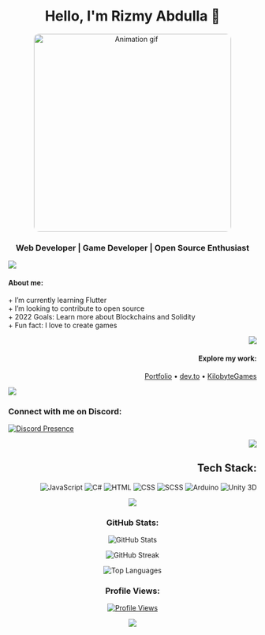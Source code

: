 <h1 align="center"> Hello, I'm Rizmy Abdulla 👋</h1>
<p align="center">
    <img width="400" src="https://i.pinimg.com/originals/2e/61/44/2e61441e3daca5efa2fceaeda4745b93.gif" alt="Animation gif" style="border-radius:10px;">
</p>

<h3 align="center">Web Developer | Game Developer | Open Source Enthusiast</h3>

<p >
    <img src="https://camo.githubusercontent.com/1e2d21053078bfce95a49055362115d90262781298f934e827550c922df3f8cd/68747470733a2f2f7777772e616e696d61746564696d616765732e6f72672f646174612f6d656469612f3536322f616e696d617465642d6c696e652d696d6167652d303432392e676966"/>
</p>

<h4>About me:</h4>
<div align="center">
<!--     <ul>
    <li> I’m currently learning Flutter </li>
    <li>I’m looking to contribute to open source </li>
    <li>2022 Goals: Learn more about Blockchains and Solidity </li>
    <li> Fun fact: I love to create games</li>
</ul> -->
    <p align="start">
+ I’m currently learning Flutter <br>
+ I’m looking to contribute to open source <br>
+ 2022 Goals: Learn more about Blockchains and Solidity <br>
+ Fun fact: I love to create games
</p>

</div>

<p align="end" >
    <img src="https://camo.githubusercontent.com/1e2d21053078bfce95a49055362115d90262781298f934e827550c922df3f8cd/68747470733a2f2f7777772e616e696d61746564696d616765732e6f72672f646174612f6d656469612f3536322f616e696d617465642d6c696e652d696d6167652d303432392e676966"/>
</p>

<h4 align="end">Explore my work:</h4>

<p align="end">
    <a href="https://rizmyabdulla.is-a.dev/">Portfolio</a> • <a href="https://dev.to/rizmyabdulla/">dev.to</a> • <a href="https://github.com/RizmyAbdulla/KilobyteGames">KilobyteGames</a>
</p>

<p align="start" >
    <img src="https://camo.githubusercontent.com/1e2d21053078bfce95a49055362115d90262781298f934e827550c922df3f8cd/68747470733a2f2f7777772e616e696d61746564696d616765732e6f72672f646174612f6d656469612f3536322f616e696d617465642d6c696e652d696d6167652d303432392e676966"/>
</p>
<h3 align="start">Connect with me on Discord:</h3>

<p align="start">
    <a href="https://discord.com/users/824565118188650497">
        <img src="https://lanyard.cnrad.dev/api/824565118188650497" alt="Discord Presence">
    </a>
</p>

<p align="end" >
    <img src="https://camo.githubusercontent.com/1e2d21053078bfce95a49055362115d90262781298f934e827550c922df3f8cd/68747470733a2f2f7777772e616e696d61746564696d616765732e6f72672f646174612f6d656469612f3536322f616e696d617465642d6c696e652d696d6167652d303432392e676966"/>
</p>

<h2 align="end">Tech Stack:</h2>

<p align="end">
    <img src="https://img.shields.io/badge/Javascript-%23F7DF1E.svg?style=for-the-badge&logo=Javascript&logoColor=white" alt="JavaScript">
    <img src="https://img.shields.io/badge/C_sharp-%23239120.svg?style=for-the-badge&logo=csharp&logoColor=white" alt="C#">
    <img src="https://img.shields.io/badge/HTML-%23E34F26.svg?style=for-the-badge&logo=html5&logoColor=white" alt="HTML">
    <img src="https://img.shields.io/badge/CSS-%231572B6.svg?style=for-the-badge&logo=css3&logoColor=white" alt="CSS">
    <img src="https://img.shields.io/badge/SASS-%23FF007F.svg?style=for-the-badge&logo=sass&logoColor=white" alt="SCSS">
    <img src="https://img.shields.io/badge/Arduino-%2300979D.svg?style=for-the-badge&logo=arduino&logoColor=white" alt="Arduino">
    <img src="https://img.shields.io/badge/Unity_3D-%FFFFFF.svg?style=for-the-badge&logo=unity&logoColor=white" alt="Unity 3D">
</p>

<p align="center">
    <img src="https://camo.githubusercontent.com/2ff8030c4c4e0b281832365ac50303c34a0493066faea736c8cc1aeca3597174/68747470733a2f2f7777772e616e696d61746564696d616765732e6f72672f646174612f6d656469612f3536322f616e696d617465642d6c696e652d696d6167652d303138342e676966"/>
</p>

<h3 align="center">GitHub Stats:</h3>

<p align="center">
    <img src="https://github-readme-stats.vercel.app/api?username=RizmyAbdulla&theme=dracula&hide_border=false&include_all_commits=true&count_private=true" alt="GitHub Stats">
</p>
<p align="center">
    <img src="https://github-readme-streak-stats.herokuapp.com/?user=RizmyAbdulla&theme=dracula&hide_border=false" alt="GitHub Streak">
</p>
<p align="center">
    <img src="https://github-readme-stats.vercel.app/api/top-langs/?username=RizmyAbdulla&theme=dracula&hide_border=false&include_all_commits=true&count_private=true&layout=compact" alt="Top Languages">
</p>

<h3 align="center">Profile Views:</h3>

<p align="center">
    <a href="https://visitcount.itsvg.in/api?id=RizmyAbdulla&label=Profile%20Views&color=6&icon=1&pretty=true">
        <img src="https://visitcount.itsvg.in/api?id=RizmyAbdulla&label=Profile%20Views&color=6&icon=1&pretty=true" alt="Profile Views">
    </a>
</p>

<p align="center">
    <img src="https://camo.githubusercontent.com/2ff8030c4c4e0b281832365ac50303c34a0493066faea736c8cc1aeca3597174/68747470733a2f2f7777772e616e696d61746564696d616765732e6f72672f646174612f6d656469612f3536322f616e696d617465642d6c696e652d696d6167652d303138342e676966"/>
</p>
